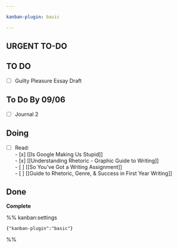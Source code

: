 ```yaml
---

kanban-plugin: basic

---
```


## URGENT TO-DO



## TO DO

- [ ] Guilty Pleasure Essay Draft


## To Do By **09/06**

- [ ] Journal 2


## Doing

- [ ] Read:<br> - [x] [[Is Google Making Us Stupid]]<br> - [x] [[Understanding Rhetoric -  Graphic Guide to Writing]]<br> - [ ] [[So You've Got a Writing Assignment]]<br> - [ ] [[Guide to Rhetoric, Genre, & Success in First Year Writing]]


## Done

**Complete**




%% kanban:settings
```
{"kanban-plugin":"basic"}
```
%%
